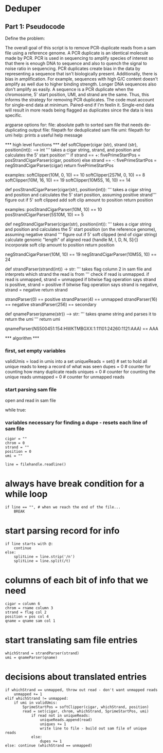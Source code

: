# Deduper

## Part 1: Pseudocode
Define the problem:

The overall goal of this script is to remove PCR-duplicate reads from a sam file using a reference genome. A PCR duplicate is an identical molecule made by PCR. PCR is used in sequencing to amplify species of interest so that there is enough DNA to sequence and also to quench the signal to noise ratio in sequencing. PCR duplicates create bias in the data by representing a sequence that isn't biologically present. Additionally, there is bias in amplification. For example, sequences with high G/C content doesn't amplify as well due to higher binding strength. Longer DNA sequences also don't amplify as easily. A sequence is a PCR duplicate when the chromosome, 5' start position, UMI, and strand are the same. Thus, this informs the strategy for removing PCR duplicates. The code must account for single-end data at minimum. Paired-end if I'm feelin it. Single-end data will result in more reads being flagged as duplicates since the data is less specific. 

argparse options for:
file: absolute path to sorted sam file that needs de-duplicating
output file: filepath for deduplicated sam file
umi: filepath for umi
help: prints a useful help message

*** high level functions ***
def softClipper(cigar (str), strand (str), position(int)): --> int
''' takes a cigar string, strand, and position and calculates the 5' start position'''
    if strand == +:
        fivePrimeStartPos = posStrandCigarParser(cigar, position)
    else strand == -:
        fivePrimeStartPos = negStrandCigarParser(cigar)
    return fivePrimeStartPos

examples:
softClipper(10M, 0, 10) == 10
softClipper(2S7M, 0, 10) == 8
softClipper(10M, 16, 10) == 19
softClipper(10M5S, 16, 10) == 14

def posStrandCigarParser(cigar(str), position(int)):
''' takes a cigar string and position and calculates the 5' start position, assuming positive strand'''
    figure out if 5' soft clipped
    add soft clip amount to position
    return position

examples:
posStrandCigarParser(10M, 10) == 10
posStrandCigarParser(5S10M, 10) == 5

def negStrandCigarParser(cigar(str), position(int)):
''' takes a cigar string and position and calculates the 5' start position (on the reference genome), assuming negative strand '''
    figure out if 5' soft clipped (end of cigar string)
    calculate genomic "length" of aligned read (handle M, I, D, N, S[r])
    incorporate soft clip amount to position
    return position

negStrandCigarParser(10M, 10) == 19
negStrandCigarParser(10M5S, 10) == 24

def strandParser(strand(int)) -> str:
''' takes flag column 2 in sam file and interprets which strand the read is from '''
    check if read is unmapped. if read is unmapped, strand = unmapped
    if bitwise flag operation says strand is positive, strand = positive
    if bitwise flag operation says strand is negative, strand = negative
    return strand

strandParser(0) == positive
strandParser(4) == unmapped
strandParser(16) == negative
strandParser(256) == secondary

def qnameParser(qname(str)) --> str:
''' takes qname string and parses it to return the umi '''
    return umi

qnameParser(NS500451:154:HWKTMBGXX:1:11101:24260:1121:AAA) == AAA

*** algorithm ***

### first, set empty variables
validUmis = load in umis into a set
uniqueReads = set() # set to hold all unique reads to keep a record of what was seen
dupes = 0 # counter for counting how many duplicate reads
uniques = 0 # counter for counting the unique reads
unmapped = 0 # counter for unmapped reads

### start parsing sam file
open and read in sam file

while true:
### variables necessary for finding a dupe - resets each line of sam file
    cigar = ""
    chrom = 0
    strand = ""
    position = 0
    umi = ""

    line = filehandle.readline()
# always have break condition for a while loop
    if line == "", # when we reach the end of the file...
        BREAK

# start parsing record for info
    if line starts with @:
        continue
    else:
        splitLine = line.strip('/n')
        splitLine = line.split(/t)

# columns of each bit of info that we need
    cigar = column 6
    chrom = rname column 3
    strand = flag col 2
    position = pos col 4
    qname = qname sam col 1

# start translating sam file entries
    whichStrand = strandParser(strand)
    umi = qnameParser(qname)

# decisions about translated entries
    if whichStrand == unmapped, throw out read - don't want unmapped reads
        unmapped += 1
    elif whichStrand != unmapped:
        if umi in validUmis:
            5primeStartPos = softClipper(cigar, whichStrand, position)
            read = set(cigar, chrom, whichStrand, 5primeStartPos, umi)
                if read not in uniqueReads:
                    uniqueReads.append(read)
                    uniques += 1
                    write line to file - build out sam file of unique reads
                else:
                    dupes += 1
    else: continue (whichStrand == unmapped)

